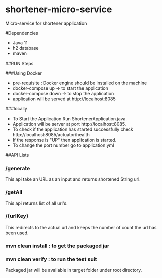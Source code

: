 # shortener-micro-service
Micro-service for shortener application

#Dependencies
- Java 11
- h2 database
- maven

##RUN Steps

###Using Docker
- pre-requisite : Docker engine should be installed on the machine
- docker-compose up -> to start the application
- docker-compose down -> to stop the application
- application will be served at http://localhost:8085

###locally
- To Start the Application Run ShortenerApplication.java.
- Application will be server at port http://localhost:8085.
- To check if the application has started successfully check http://localhost:8085/actuator/health
- If the response is "UP" then application is started.
- To change the port number go to application.yml 



##API Lists

### /generate
This api take an URL as an input and returns shortened String url.

### /getAll
This api returns list of all url's.

### /{urlKey}
This redirects to the actual url and keeps the number of count
the url has been used.

### mvn clean install : to get the packaged jar
### mvn clean verify : to run the test suit

Packaged jar will be available in target folder under root directory.


